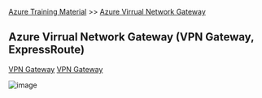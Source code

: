 [Azure Training Material](../../index.md) >> [Azure Virrual Network Gateway]()
## Azure Virrual Network Gateway (VPN Gateway, 	ExpressRoute)

[VPN Gateway](azure-vpn-gateway.md)
[VPN Gateway](azure-expressroute-gateway.md)

![image](https://user-images.githubusercontent.com/13016162/71641928-5e474880-2cc9-11ea-8866-453a34cc085f.png)
